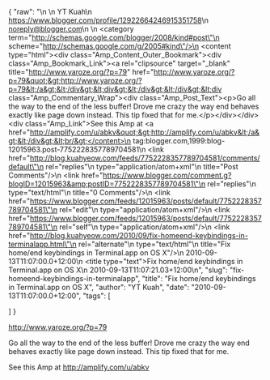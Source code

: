 {
  "raw": "<entry>\n  <author>\n    <name>YT Kuah</name>\n    <uri>https://www.blogger.com/profile/12922664246915351758</uri>\n    <email>noreply@blogger.com</email>\n  </author>\n  <category term=\"http://schemas.google.com/blogger/2008/kind#post\"\n    scheme=\"http://schemas.google.com/g/2005#kind\"/>\n  <content type=\"html\">&lt;div class=&quot;Amp_Content_Outer_Bookmark&quot;&gt;&lt;div class=&quot;Amp_Bookmark_Link&quot;&gt;&lt;a rel=&quot;clipsource&quot; target=&quot;_blank&quot; title=&quot;http://www.yaroze.org/?p=79&quot; href=&quot;http://www.yaroze.org/?p=79&quot;&gt;http://www.yaroze.org/?p=79&lt;/a&gt;&lt;/div&gt;&lt;div&gt;&lt;/div&gt;&lt;/div&gt;&lt;div class=&quot;Amp_Commentary_Wrap&quot;&gt;&lt;div class=&quot;Amp_Post_Text&quot;&gt;&lt;p&gt;Go all the way to the end of the less buffer! Drove me crazy the way end behaves exactly like page down instead. This tip fixed that for me.&lt;/p&gt;&lt;/div&gt;&lt;/div&gt;&lt;div class=&quot;Amp_Link&quot;&gt;See this Amp at &lt;a href=&quot;http://amplify.com/u/abkv&quot;&gt;http://amplify.com/u/abkv&lt;/a&gt;&lt;/div&gt;&lt;br/&gt;</content>\n  <id>tag:blogger.com,1999:blog-12015963.post-7752228357789704581</id>\n  <link href=\"http://blog.kuahyeow.com/feeds/7752228357789704581/comments/default\"\n    rel=\"replies\"\n    type=\"application/atom+xml\"\n    title=\"Post Comments\"/>\n  <link href=\"https://www.blogger.com/comment.g?blogID=12015963&amp;postID=7752228357789704581\"\n    rel=\"replies\"\n    type=\"text/html\"\n    title=\"0 Comments\"/>\n  <link href=\"https://www.blogger.com/feeds/12015963/posts/default/7752228357789704581\"\n    rel=\"edit\"\n    type=\"application/atom+xml\"/>\n  <link href=\"https://www.blogger.com/feeds/12015963/posts/default/7752228357789704581\"\n    rel=\"self\"\n    type=\"application/atom+xml\"/>\n  <link href=\"http://blog.kuahyeow.com/2010/09/fix-homeend-keybindings-in-terminalapp.html\"\n    rel=\"alternate\"\n    type=\"text/html\"\n    title=\"Fix home/end keybindings in Terminal.app on OS X\"/>\n  <published>2010-09-13T11:07:00.0+12:00</published>\n  <title type=\"text\">Fix home/end keybindings in Terminal.app on OS X</title>\n  <updated>2010-09-13T11:07:21.03+12:00</updated>\n</entry>",
  "slug": "fix-homeend-keybindings-in-terminalapp",
  "title": "Fix home/end keybindings in Terminal.app on OS X",
  "author": "YT Kuah",
  "date": "2010-09-13T11:07:00.0+12:00",
  "tags": [

  ]
}

<div class="Amp_Content_Outer_Bookmark"><div class="Amp_Bookmark_Link"><a rel="clipsource" target="_blank" title="http://www.yaroze.org/?p=79" href="http://www.yaroze.org/?p=79">http://www.yaroze.org/?p=79</a></div><div></div></div><div class="Amp_Commentary_Wrap"><div class="Amp_Post_Text"><p>Go all the way to the end of the less buffer! Drove me crazy the way end behaves exactly like page down instead. This tip fixed that for me.</p></div></div><div class="Amp_Link">See this Amp at <a href="http://amplify.com/u/abkv">http://amplify.com/u/abkv</a></div><br/>